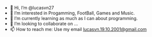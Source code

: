 - 👋 Hi, I’m @lucasvn27
- 👀 I’m interested in Progamming, FootBall, Games and Music.
- 🌱 I’m currently learning as much as I can about programming.
- 💞️ I’m looking to collaborate on ...
- 📫 How to reach me: Use my email lucasvn.19.10.2001@gmail.com

<!---
lucasvn27/lucasvn27 is a ✨ special ✨ repository because its `README.md` (this file) appears on your GitHub profile.
You can click the Preview link to take a look at your changes.
--->
